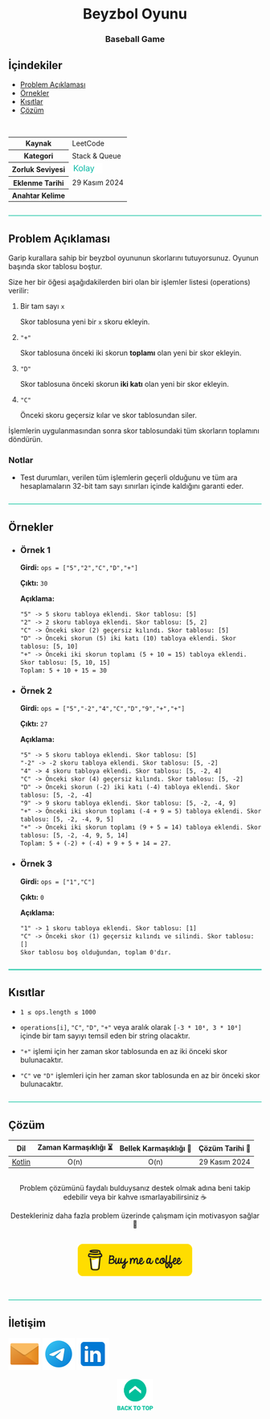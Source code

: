 <h1 align="center">
Beyzbol Oyunu<a name="article-top"></a>
</h1>

<h3 align="center">Baseball Game</h3>

## İçindekiler

- [Problem Açıklaması](#problem-açıklaması)
- [Örnekler](#örnekler)
- [Kısıtlar](#kısıtlar)
- [Çözüm](#çözüm)

<br>

<table>
  <tr>
    <th style="font-weight: bold;">Kaynak</th>
    <td>LeetCode</td>
  </tr>
  <tr>
    <th style="font-weight: bold;">Kategori</th>
    <td>Stack & Queue</td>
  </tr>
  <tr>
    <th style="font-weight: bold;">Zorluk Seviyesi</th>
    <td><img src="../0 İçerik Resources/Zorluk Seviyeleri/Kolay.png" alt="Kolay" height="20"/></td>
  </tr>
  <tr>
    <th style="font-weight: bold;">Eklenme Tarihi</th>
    <td>29 Kasım 2024</td>
  </tr>
  <tr>
    <th style="font-weight: bold;">Anahtar Kelime</th>
    <td></td>
  </tr>
</table>


![-----------------------------------------------------](../../Readme%20Resources/Line.png)

## Problem Açıklaması 

Garip kurallara sahip bir beyzbol oyununun skorlarını tutuyorsunuz. Oyunun başında skor tablosu boştur.

Size her bir öğesi aşağıdakilerden biri olan bir işlemler listesi (operations) verilir:

1. Bir tam sayı `x`

   Skor tablosuna yeni bir `x` skoru ekleyin.

2. `"+"`

   Skor tablosuna önceki iki skorun **toplamı** olan yeni bir skor ekleyin.

3. `"D"`

   Skor tablosuna önceki skorun **iki katı** olan yeni bir skor ekleyin.

4. `"C"` 

   Önceki skoru geçersiz kılar ve skor tablosundan siler.

İşlemlerin uygulanmasından sonra skor tablosundaki tüm skorların toplamını döndürün.

### Notlar

- Test durumları, verilen tüm işlemlerin geçerli olduğunu ve tüm ara hesaplamaların 32-bit tam sayı sınırları içinde kaldığını garanti eder.


![-----------------------------------------------------](../../Readme%20Resources/Line.png)

## Örnekler

- ### Örnek 1

  **Girdi:** `ops = ["5","2","C","D","+"]`

  **Çıktı:** `30`

  **Açıklama:** 
  ```
  "5" -> 5 skoru tabloya eklendi. Skor tablosu: [5]
  "2" -> 2 skoru tabloya eklendi. Skor tablosu: [5, 2]
  "C" -> Önceki skor (2) geçersiz kılındı. Skor tablosu: [5]
  "D" -> Önceki skorun (5) iki katı (10) tabloya eklendi. Skor tablosu: [5, 10]
  "+" -> Önceki iki skorun toplamı (5 + 10 = 15) tabloya eklendi. Skor tablosu: [5, 10, 15]
  Toplam: 5 + 10 + 15 = 30
  ```

- ### Örnek 2

  **Girdi:** `ops = ["5","-2","4","C","D","9","+","+"]`

  **Çıktı:** `27`

  **Açıklama:** 
  ```
  "5" -> 5 skoru tabloya eklendi. Skor tablosu: [5]
  "-2" -> -2 skoru tabloya eklendi. Skor tablosu: [5, -2]
  "4" -> 4 skoru tabloya eklendi. Skor tablosu: [5, -2, 4]
  "C" -> Önceki skor (4) geçersiz kılındı. Skor tablosu: [5, -2]
  "D" -> Önceki skorun (-2) iki katı (-4) tabloya eklendi. Skor tablosu: [5, -2, -4]
  "9" -> 9 skoru tabloya eklendi. Skor tablosu: [5, -2, -4, 9]
  "+" -> Önceki iki skorun toplamı (-4 + 9 = 5) tabloya eklendi. Skor tablosu: [5, -2, -4, 9, 5]
  "+" -> Önceki iki skorun toplamı (9 + 5 = 14) tabloya eklendi. Skor tablosu: [5, -2, -4, 9, 5, 14]
  Toplam: 5 + (-2) + (-4) + 9 + 5 + 14 = 27.
  ```

- ### Örnek 3

  **Girdi:** `ops = ["1","C"]`

  **Çıktı:** `0`

  **Açıklama:** 
  ```
  "1" -> 1 skoru tabloya eklendi. Skor tablosu: [1]
  "C" -> Önceki skor (1) geçersiz kılındı ve silindi. Skor tablosu: []
  Skor tablosu boş olduğundan, toplam 0'dır.
  ```

![-----------------------------------------------------](../../Readme%20Resources/Line.png)

## Kısıtlar

- `1 ≤ ops.length ≤ 1000`

- `operations[i]`, `"C"`, `"D"`, `"+"` veya aralık olarak `[-3 * 10⁴, 3 * 10⁴]` içinde bir tam sayıyı temsil eden bir string olacaktır.

- `"+"` işlemi için her zaman skor tablosunda en az iki önceki skor bulunacaktır.

- `"C"` ve `"D"` işlemleri için her zaman skor tablosunda en az bir önceki skor bulunacaktır.


![-----------------------------------------------------](../../Readme%20Resources/Line.png)

## Çözüm

<table>
  <thead>
    <tr>
      <th>Dil</th>
      <th>Zaman Karmaşıklığı ⏳</th>
      <th>Bellek Karmaşıklığı 🧠</th>
      <th>Çözüm Tarihi 📅</th>
    </tr>
  </thead>
  <tbody>
    <tr>
      <td><a href="./Kotlin.kt">Kotlin</a></td>
      <td align="center">O(n)</td>
      <td align="center">O(n)</td>
      <td align="center">29 Kasım 2024</td>
    </tr>
  </tbody>
</table>

<br>

<div align="center">
Problem çözümünü faydalı bulduysanız destek olmak adına beni takip edebilir veya bir kahve ısmarlayabilirsiniz ☕

Destekleriniz daha fazla problem üzerinde çalışmam için motivasyon sağlar 🚀
</div>

<br>

<div align="center">
  <a href="https://buymeacoffee.com/mustafatoktas"><img src="../../Readme Resources/Communication/Buy Me a Coffee.png" alt="Buy Me a Coffee" height="64"/></a>
</div>

<br>


![-----------------------------------------------------](../../Readme%20Resources/Line.png)

## İletişim

<a href="mailto:info@mustafatoktas.com"             ><img src="../../Readme Resources/Communication/Mail.png"     alt="Mail"     width="64"/></a>
<a href="https://t.me/mustafatoktas00"              ><img src="../../Readme Resources/Communication/Telegram.png" alt="Telegram" width="64"/></a>
<a href="https://www.linkedin.com/in/mustafatoktas/"><img src="../../Readme Resources/Communication/LinkedIn.png" alt="LinkedIn" width="64"/></a>

<div align="center">
  <a href="#article-top"><img src="../../Readme Resources/Back to Top.png" alt="Back to Top" height="64"/></a>
</div>